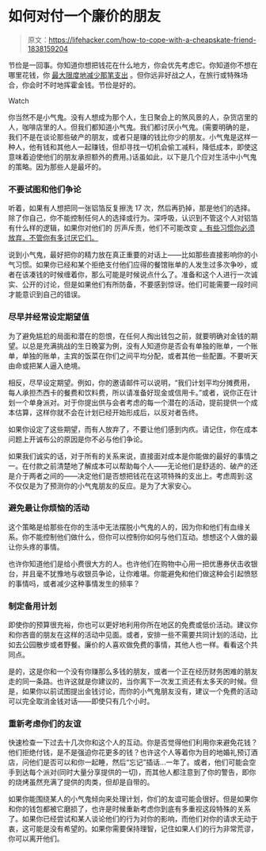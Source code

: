 # 如何对付一个廉价的朋友

> 原文：<https://lifehacker.com/how-to-cope-with-a-cheapskate-friend-1838159204>

节俭是一回事。你知道你想把钱花在什么地方，你会优先考虑它。你知道你不想在哪里花钱，你 [最大限度地减少那笔支出](https://twocents.lifehacker.com/our-readers-share-their-best-frugal-hacks-1838094787) 。但你远非好战之人，在旅行或特殊场合，你会时不时地挥霍金钱。节俭是好的。

Watch

你当然不是小气鬼。没有人想成为那个人，生日聚会上的煞风景的人，杂货店里的人，咖啡店里的人。但我们都知道小气鬼。我们都讨厌小气鬼。(需要明确的是，我们不是在谈论那些破产的朋友，或者只是赚的钱比你少的朋友。小气鬼是这样一种人，他有钱和其他人一起赚钱，但却寻找一切机会偷工减料，降低成本，即使这意味着迫使他们的朋友承担额外的费用。)话虽如此，以下是几个应对生活中小气鬼的策略。因为那些人是最坏的。

### 不要试图和他们争论

听着，如果有人想把同一张铝箔反复擦洗 17 次，然后再扔掉，那是他们的选择。除了你自己，你不能控制任何人的选择或行为。深呼吸，认识到不管这个人对铝箔有什么样的逻辑，如果你对他们的 厉声斥责，他们不可能改变 [。有些习惯你必须放弃，不管你有多讨厌它们。](https://lifehacker.com/the-right-way-to-argue-with-an-asshole-1838104824)

说到小气鬼，最好把你的精力放在真正重要的对话上——比如那些直接影响你的小气习惯。如果你已经和某个拒绝支付他们应得的餐馆账单的人发生过多次争吵，或者在该凑钱的时候缠着你，那么可能是时候说点什么了。准备和这个人进行一次诚实、公开的讨论，但是如果他们有所防备，不要感到惊讶。他们可能需要一段时间才能意识到自己的错误。

### **尽早并经常设定期望值**

为了避免尴尬的局面和潜在的怨恨，在任何人掏出钱包之前，就要明确对金钱的期望。以总是充满挑战的生日晚宴为例，没有人知道你是否会有单独的账单，一个账单，单独的账单，主宾的饭菜在你们之间平均分配，或者其他一些配置。不要听天由命或把某人逼入绝境。

相反，尽早设定期望。例如，你的邀请邮件可以说明，“我们计划平均分摊费用，每人承担杰西卡的餐费和饮料费，所以请准备好现金或信用卡。”或者，说你正在计划一个单身派对。对于你提出供与会者考虑的每一个潜在的活动，提前提供一个成本估算，这样你就不会在计划已经开始形成后，以反对者告终。

如果你设定了这些期望，而有人放弃了，不要让他们感到内疚。请记住，你在成本问题上开诚布公的原因是你不必与他们争论。

如果我们诚实的话，对于所有的关系来说，直接面对成本是你能做的最好的事情之一。在付款之前清楚地了解成本可以帮助每个人——无论他们是舒适的、破产的还是介于两者之间的——决定他们是否想把钱花在这项特殊的支出上。考虑周到:这不仅仅是为了预测你的小气鬼朋友的反应。是为了大家安心。

### **避免最让你烦恼的活动**

这个策略是给那些在你的生活中无法摆脱小气鬼的人的，因为你和他们有血缘关系。你不能控制他们做什么，但你可以控制你如何与他们互动。想想这个人做的最让你头疼的事情。

也许你知道他们是给小费很大方的人。也许他们在购物中心用一把优惠券伏击收银台，并且毫不犹豫地与收银员争论，让你难堪。你能避免和他们做这种会引起愤怒的事情吗，或者减少这种事情发生的频率？

### **制定备用计划**

即使你的预算很充裕，你也可以更好地利用你所在地区的免费或低价活动。建议你和你吝啬的朋友在这样的活动中见面。或者，安排一些不需要共同计划的活动，比如去公园散步或者野餐。廉价的人喜欢做免费的事情，其他人也一样。看看这个共同点。

是的，这是你和一个没有你赚那么多钱的朋友，或者一个正在经历财务困难的朋友走的同一条路。也许这就是你建议的，当你离下一次发工资还有太多天的时候。但是，如果你以前试图提出金钱讨论，而你的小气鬼朋友没有，建议一个免费的活动可以完全取消金钱对话——即使只有几个小时。

### **重新考虑你们的友谊**

快速检查一下过去十几次你和这个人的互动。你是否觉得他们利用你来避免花钱？他们拒绝付钱，是不是强迫你花更多的钱？也许这个人等着你为目的地婚礼预订酒店，问他们是否可以和你一起睡，然后“忘记”插话...一年了。或者，他们可能会空手到达每个派对(同时大量分享提供的一切)，而其他人都注意到了你的警告，即你的烧烤虽然充满了提供的肉类，但却是自带的。

如果你能围绕某人的小气鬼倾向来处理计划，你们的友谊可能会很好。但是如果你和你的钱包都被它磨损了，也许是时候重新考虑你到底有多重视这段特殊的关系了。如果你已经尝试和某人谈论他们的行为对你的影响，而他们对你的请求无动于衷，这可能是没有希望的。如果你需要保持理智，记住如果人们的行为非常荒谬，你可以离开他们。